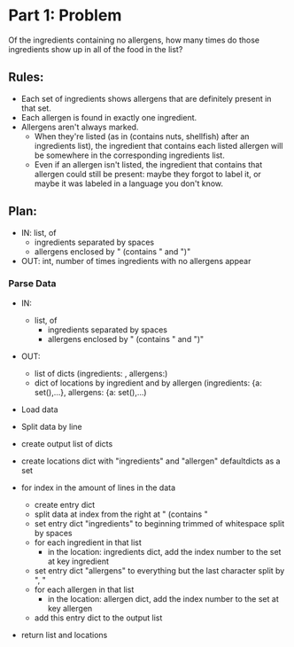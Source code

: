 # Part 1: Problem

Of the ingredients containing no allergens, how many times do those ingredients show up in all of the food in the list?

## Rules:

* Each set of ingredients shows allergens that are definitely present in that set.
* Each allergen is found in exactly one ingredient.
* Allergens aren't always marked.
    * When they're listed (as in (contains nuts, shellfish) after an ingredients list), the ingredient that contains each listed allergen will be somewhere in the corresponding ingredients list.
    * Even if an allergen isn't listed, the ingredient that contains that allergen could still be present: maybe they forgot to label it, or maybe it was labeled in a language you don't know.

## Plan:

* IN: list, of 
    * ingredients separated by spaces
    * allergens enclosed by " (contains " and ")"
* OUT: int, number of times ingredients with no allergens appear

### Parse Data

* IN: 
    * list, of 
      * ingredients separated by spaces
      * allergens enclosed by " (contains " and ")"
* OUT: 
    * list of dicts (ingredients: , allergens:)
    * dict of locations by ingredient and by allergen (ingredients: {a: set(),...}, allergens: {a: set(),...)
  
* Load data
* Split data by line
* create output list of dicts
* create locations dict with "ingredients" and "allergen" defaultdicts as a set
* for index in the amount of lines in the data
    * create entry dict
    * split data at index from the right at " (contains "
    * set entry dict "ingredients" to beginning trimmed of whitespace split by spaces
    * for each ingredient in that list
        * in the location: ingredients dict, add the index number to the set at key ingredient
    * set entry dict "allergens" to everything but the last character split by ", "
    * for each allergen in that list
        * in the location: allergen dict, add the index number to the set at key allergen
    * add this entry dict to the output list
* return list and locations


